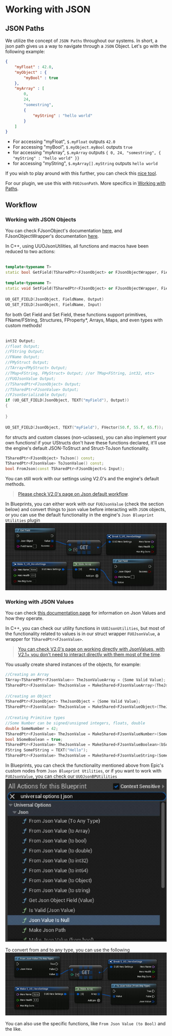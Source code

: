 # Working with JSON

## JSON Paths

We utilize the concept of `JSON Paths` throughout our systems. In short, a json path gives us a way to navigate through a `JSON` Object. Let's go with the following example:  

```json
{
    "myFloat" : 42.0,
    "myObject" : {
        "myBool" : true
    },
    "myArray" : [ 
        0, 
        24, 
        "somestring",
        {
            "myString" : "hello world"
        }
    ]
}
```

* For accessing "myFloat", `$.myFloat` outputs `42.0`  
* For accessing "myBool", `$.myObject.myBool` outputs `true`  
* for accessing "myArray", `$.myArray` outputs `{ 0, 24, "somestring", { "myString" : "hello world" }}`  
* for accessing "myString", `$.myArray[].myString` outputs `hello world`  

If you wish to play around with this further, you can check this [nice tool](https://jsonpath.com/).  

For our plugin, we use this with `FUOJsonPath`. More specifics in [Working with Paths](/1-WorkingWithTheSettingsSystem.md#working-with-paths).  

## Workflow

### Working with JSON Objects

You can check FJsonObject's documentation [here](https://docs.unrealengine.com/4.27/en-US/API/Runtime/Json/Dom/FJsonObject/), and FJsonObjectWrapper's documentation [here](https://docs.unrealengine.com/4.27/en-US/API/Runtime/JsonUtilities/FJsonObjectWrapper/).  

In C++, using UUOJsonUtilities, all functions and macros have been reduced to two actions:  

```cpp

template<typename T>
static bool GetField(TSharedPtr<FJsonObject> or FJsonObjectWrapper, FieldName, T& OutValue)

template<typename T>
static void SetField(TSharedPtr<FJsonObject> or FJsonObjectWrapper, FieldName, const T& InValue)

UO_GET_FIELD(JsonObject, FieldName, Output)
UO_SET_FIELD(JsonObject, FieldName, Input)
```

for both Get Field and Set Field, these functions support primitives, FName/FString, Structures, FProperty*, Arrays, Maps, and even types with custom methods!

```cpp

int32 Output;
//float Output;
//FString Output;
//FName Output;
//FMyStruct Output;
//TArray<FMyStruct> Output;
//TMap<FString, FMyStruct> Output; //or TMap<FString, int32, etc>
//FUOJsonValue Output;
//TSharedPtr<FJsonObject> Output;
//TSharedPtr<FJsonValue> Output;
//FJsonSerializable Output;
if (UO_GET_FIELD(JsonObject, TEXT("myField"), Output))
{

}

UO_SET_FIELD(JsonObject, TEXT("myField"), FVector(50.f, 55.f, 65.f));

```

for structs and custom classes (non-uclasses), you can also implement your own functions! if your UStructs don't have these functions declared, it'll use the engine's default JSON-ToStruct and Struct-ToJson functionality.  

```cpp
TSharedPtr<FJsonObject> ToJson() const;
TSharedPtr<FJsonValue> ToJsonValue() const;
bool FromJson(const TSharedPtr<FJsonObject>& Input); 
```

You can still work with our settings using V2.0's and the engine's default methods.  
> [Please check V2.0's page on Json default workflow](https://github.com/FunderburkM/CMEngineOptionsDocs/blob/V2.0-Docs/1-WorkingWithJson.md#working-with-json-objects).

In Blueprints, you can either work with our `FUOJsonValue` (check the section below) and convert things to json value before interacting with `JSON` objects, or you can use the default functionality in the engine's `Json Blueprint Utilities` plugin  
![Json Object](/Resources/Framework/SS_Graph_JsonObject.JPG)  

### Working with JSON Values

You can check [this documentation page](https://docs.unrealengine.com/4.27/en-US/API/Runtime/Json/Dom/) for information on Json Values and how they operate.  

In C++, you can check our utility functions in `UUOJsonUtilities`, but most of the functionality related to values is in our struct wrapper `FUOJsonValue`, a wrapper for `TSharedPtr<FJsonValue>`.  

> [You can check V2.0's page on working directly with JsonValues, with V2.1+ you don't need to interact directly with them most of the time](https://github.com/FunderburkM/CMEngineOptionsDocs/blob/V2.0-Docs/1-WorkingWithJson.md#working-with-json-values).  

You usually create shared instances of the objects, for example:  

```cpp
//Creating an Array
TArray<TSharedPtr<FJsonValue>> TheJsonValueArray = {Some Valid Value};
TSharedPtr<FJsonValue> TheJsonValue = MakeShared<FJsonValueArray>(TheJsonValueArray);

//Creating an Object
TSharedPtr<FJsonObject> TheJsonObject = {Some Valid Value}; 
TSharedPtr<FJsonValue> TheJsonValue = MakeShared<FJsonValueObject>(TheJsonObject); 

//Creating Primitive types
//Some Number can be signed/unsigned integers, floats, double
double SomeNumber = 42;
TSharedPtr<FJsonValue> TheJsonValue = MakeShared<FJsonValueNumber>(SomeNumber);
bool bSomeBoolean = true;
TSharedPtr<FJsonValue> TheJsonValue = MakeShared<FJsonValueBoolean>(bSomeBoolean);
FString SomeFString = TEXT("Hello");
TSharedPtr<FJsonValue> TheJsonValue = MakeShared<FJsonValueString>(SomeFString);
```


In Blueprints, you can check the functionality mentioned above from Epic's custom nodes from `Json Blueprint Utilities`, or if you want to work with `FUOJsonValue`, you can check our `UUOJsonBPUtilities`  
![Search](/Resources/Framework/SS_Graph_JsonValue.JPG)  

To convert from and to any type, you can use the following  
![ToType](/Resources/Framework/ss_graph_JsonValue-2.JPG)  

You can also use the specific functions, like `From Json Value (to Bool)` and the like.  
